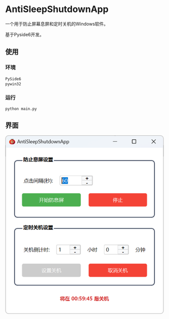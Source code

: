 # AntiSleepShutdownApp

一个用于防止屏幕息屏和定时关机的Windows软件。

基于Pyside6开发。

## 使用

### 环境

```
PySide6
pywin32
```

### 运行

```
python main.py
```

## 界面

![1743778252109](image/README/1743778252109.png)
